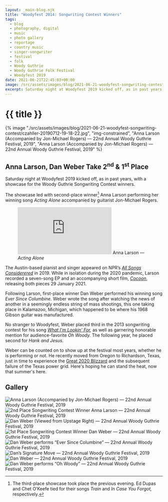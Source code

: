 ```yaml
---
layout: _main-blog.njk
title: "Woodyfest 2014: Songwriting Contest Winners"
tags: 
  - blog
  - photography, digital
  - music
  - photo gallery
  - reportage
  - country music
  - singer-songwriter
  - festival
  - folk
  - Woody Guthrie
  - Woody Guthrie Folk Festival
  - Woodyfest 2019
date: 2021-06-21T22:45:03+00:00
image: /src/assets/images/blog/2021-06-21-woodyfest-songwriting-contest/czahller-20190712-19-18-22.jpg
excerpt: Saturday night at Woodyfest 2019 kicked off, as in past years, with a showcase for the Woody Guthrie Songwriting Contest winners.
---
```

<!-- markdownlint-disable MD025 -->
# {{ title }}

<!-- markdownlint-enable MD025 --><mpb-dialog-img>

{% image "./src/assets/images/blog/2021-06-21-woodyfest-songwriting-contest/czahller-20190712-19-18-22.jpg", "img-constrained", "Anna Larson (Accompanied by Jon-Michael Rogers) — 22nd Annual Woody Guthrie Festival, 2019", "Anna Larson (Accompanied by Jon-Michael Rogers) — 22nd Annual Woody Guthrie Festival, 2019" %}</mpb-dialog-img>

## Anna Larson, Dan Weber Take 2<sup>nd</sup> &amp; 1<sup>st</sup> Place

<time datetime="2019-07-12T19:15:00-5:00">Saturday night at Woodyfest 2019</time> kicked off, as in past years, with a showcase for the Woody Guthrie Songwriting Contest winners.

The showcase led with second</sup>-place winner[^1] <span class="h-card p-name">Anna Larson</span> performing her winning song <cite class="short-work">Acting Alone</cite> accompanied by guitarist <span class="h-card p-name">Jon-Michael Rogers</span>.

[^1]: The third-place showcase took place the <time datetime="2019-07-11T19:15:00-5:00">previous evening</time>. <span class="h-card p-name">Ed Dupas</span> and <span class="h-card p-name">Chet O&rsquo;Keefe</span> tied for their songs <cite class="short-work">Train</cite> and <cite class="short-work">In Case You Forgot,</cite> respectively.

<figure>
  <stack-l>
    <iframe class="aspect aspect-16x9" src="https://www.youtube.com/embed/iy2XMJ4xKLA?si=RD-mSye94GaygOSV" title="YouTube video player" frameborder="0" allow="accelerometer; autoplay; clipboard-write; encrypted-media; gyroscope; picture-in-picture; web-share" referrerpolicy="strict-origin-when-cross-origin" allowfullscreen></iframe>
    <ficaption>Anna Larson — <cite class="short-work">Acting Alone</cite></ficaption>
  </stack-l>
</figure>

The Austin-based pianist and singer appeared on NPR&rsquo;s <cite><a href="https://www.npr.org/sections/allsongs/2019/08/21/752721793/new-mix-brittany-howard-big-thief-the-messthetics-more" target="_blank" rel="external noopener noreferreer">All Songs Considerered</a></cite> in <time datetime="2019-08-21">2019</time>. While in isolation during the <time datetime="2020">2020</time> pandemic, Larson recorded a seven-song <abbr>EP</abbr> and an accompanying short film, <cite><a href="https://youtu.be/ZtnId5dnRuc" target="_blank" rel="external noopener noreferrer">Cocoon</a></cite>, releasing both pieces <time datetime="2021-10-29">29 January 2021</time>.

Following Larson, first</sup>-place winner <span class="h-card p-name">Dan Weber</span> performed his winning song <cite class="short-work">Ever Since Columbine.</cite> Weber wrote the song after watching the news of another in a seemingly endless string of mass shootings, this one taking place in Kalamazoo, Michigan, which happened to be where his 1968 Gibson guitar was manufactured.

No stranger to Woodyfest, Weber placed third in the <time datetime="2013-07">2013 </time>songwriting contest for his song <cite class="short-work"><a href="/blog/dan-weber-at-the-crystal-theatre-woody-guthrie-folk-festival/">What I'm Lookin' For</a>,</cite> as well as garnering honorable mention for audience-favorite <cite class="short-work">Oh Woody.</cite> <time datetime="2014-07">The following year</time>, he placed second for <cite class="short-work">Hank and Jesus.</cite>

Weber can be counted on to show up at the festival most years, whether he is performing or not. He recently moved from Oregon to Richardson, Texas, just in time to experience the [Great <time datetime="2020-02-14">2020</time> Blizzard](/blog/valentines-day-blizzard-norman-oklahoma/) and the subsequent failure of the Texas power grid. Here's hoping he can stand the heat, now that summer's here.

## Gallery

<mpb-dialog-gallery hint rel cols="8">
  
  ![Anna Larson (Accompanied by Jon-Michael Rogers) — 22nd Annual Woody Guthrie Festival, 2019](/assets/images/blog/2021-06-21-woodyfest-songwriting-contest/czahller-20190712-19-18-22.jpg)
  ![2nd Place Songwriting Contest Winner Anna Larson — 22nd Annual Woody Guthrie Festival, 2019](/assets/images/blog/2021-06-21-woodyfest-songwriting-contest/czahller-20190712-19-19-21.jpg)
  ![Dan Weber (Viewed from Upstage Right) — 22nd Annual Woody Guthrie Festival, 2019](/assets/images/blog/2021-06-21-woodyfest-songwriting-contest/czahller-20190712-19-23-27.jpg)
  ![1st Place Songwriting Contest Winner Dan Weber — 22nd Annual Woody Guthrie Festival, 2019](/assets/images/blog/2021-06-21-woodyfest-songwriting-contest/czahller-20190712-19-24-45.jpg)
  ![Dan Weber performs “Ever Since Columbine” — 22nd Annual Woody Guthrie Festival, 2019](/assets/images/blog/2021-06-21-woodyfest-songwriting-contest/czahller-20190712-19-25-11.jpg)
  ![Dan’s Signature Move — 22nd Annual Woody Guthrie Festival, 2019](/assets/images/blog/2021-06-21-woodyfest-songwriting-contest/czahller-20190712-19-25-23.jpg)
  ![Dan Weber — 22nd Annual Woody Guthrie Festival, 2019](/assets/images/blog/2021-06-21-woodyfest-songwriting-contest/czahller-20190712-19-25-31.jpg)
  ![Dan Weber performs “Oh Woody” — 22nd Annual Woody Guthrie Festival, 2019](/assets/images/blog/2021-06-21-woodyfest-songwriting-contest/czahller-20190712-19-27-12.jpg)
</mpb-dialog-gallery>
